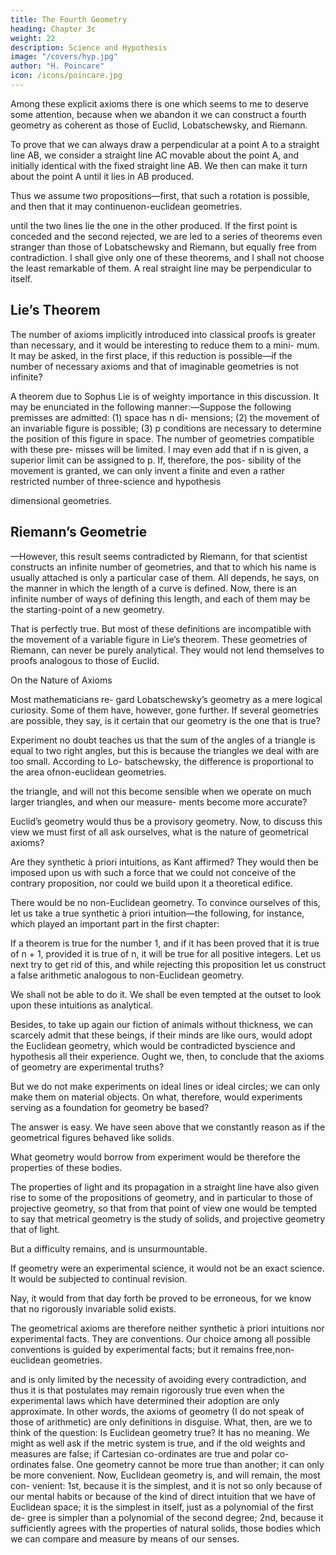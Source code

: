 ```yaml
---
title: The Fourth Geometry
heading: Chapter 3c
weight: 22
description: Science and Hypothesis
image: "/covers/hyp.jpg"
author: "H. Poincare"
icon: /icons/poincare.jpg
---
```



Among these explicit axioms there is one which seems to me to deserve some attention,
because when we abandon it we can construct a fourth geometry as coherent as those of Euclid, Lobatschewsky, and Riemann. 

To prove that we can always draw a perpendicular at a point A to a straight line AB, we consider
a straight line AC movable about the point A, and initially identical with the fixed straight line AB. We then can make it turn about the point A until it lies in AB produced. 

Thus we assume two propositions—first, that such a rotation is possible, and then that it may continuenon-euclidean geometries.

until the two lines lie the one in the other produced. If
the first point is conceded and the second rejected, we
are led to a series of theorems even stranger than those
of Lobatschewsky and Riemann, but equally free from
contradiction. I shall give only one of these theorems,
and I shall not choose the least remarkable of them. A
real straight line may be perpendicular to itself.

## Lie’s Theorem

The number of axioms implicitly introduced into classical proofs is greater than necessary,
and it would be interesting to reduce them to a mini-
mum. It may be asked, in the first place, if this reduction
is possible—if the number of necessary axioms and that
of imaginable geometries is not infinite? 

A theorem due to Sophus Lie is of weighty importance in this discussion.
It may be enunciated in the following manner:—Suppose
the following premisses are admitted: (1) space has n di-
mensions; (2) the movement of an invariable figure is
possible; (3) p conditions are necessary to determine the
position of this figure in space.
The number of geometries compatible with these pre-
misses will be limited. I may even add that if n is given, a
superior limit can be assigned to p. If, therefore, the pos-
sibility of the movement is granted, we can only invent
a finite and even a rather restricted number of three-science and hypothesis

dimensional geometries.

## Riemann’s Geometrie

—However, this result seems
contradicted by Riemann, for that scientist constructs
an infinite number of geometries, and that to which his
name is usually attached is only a particular case of them.
All depends, he says, on the manner in which the length
of a curve is defined. Now, there is an infinite number of
ways of defining this length, and each of them may be the
starting-point of a new geometry. 

That is perfectly true. But most of these definitions are incompatible with the movement of a variable figure <!-- such as we assume to be possible --> in Lie’s theorem. These geometries of Riemann, can never be purely analytical. They would not lend themselves to
proofs analogous to those of Euclid.

On the Nature of Axioms

Most mathematicians re- gard Lobatschewsky’s geometry as a mere logical curiosity. Some of them have, however, gone further. If several geometries are possible, they say, is it certain that
our geometry is the one that is true? 

Experiment no doubt teaches us that the sum of the angles of a triangle is equal to two right angles, but this is because the triangles we deal with are too small. According to Lo-
batschewsky, the difference is proportional to the area ofnon-euclidean geometries.

the triangle, and will not this become sensible when we
operate on much larger triangles, and when our measure-
ments become more accurate? 

Euclid’s geometry would thus be a provisory geometry. Now, to discuss this view
we must first of all ask ourselves, what is the nature of
geometrical axioms? 

Are they synthetic à priori intuitions, as Kant affirmed? They would then be imposed upon us with such a force that we could not conceive of the contrary proposition, nor could we build upon it a
theoretical edifice. 

There would be no non-Euclidean geometry. To convince ourselves of this, let us take a true
synthetic à priori intuition—the following, for instance,
which played an important part in the first chapter:

If a theorem is true for the number 1, and if it has been proved that it is true of n + 1, provided it is true of n, it will be true for all positive integers. Let us next try to
get rid of this, and while rejecting this proposition let us construct a false arithmetic analogous to non-Euclidean geometry. 

We shall not be able to do it. We shall be even tempted at the outset to look upon these intuitions as analytical. 

Besides, to take up again our fiction of animals without thickness, we can scarcely admit that
these beings, if their minds are like ours, would adopt the Euclidean geometry, which would be contradicted byscience and hypothesis all their experience. Ought we, then, to conclude that the axioms of geometry are experimental truths? 

But we do not make experiments on ideal lines or ideal circles; we can only make them on material objects. On what, therefore, would experiments serving as a foundation for geometry be based? 

The answer is easy. We have seen above that we constantly reason as if the geometrical
figures behaved like solids. 

What geometry would borrow from experiment would be therefore the properties of these bodies. 

The properties of light and its propagation in a straight line have also given rise to some of
the propositions of geometry, and in particular to those of projective geometry, so that from that point of view one would be tempted to say that metrical geometry is the study of solids, and projective geometry that of light. 

But a difficulty remains, and is unsurmountable.

If geometry were an experimental science, it would not be an exact science. It would be subjected to continual revision. 

Nay, it would from that day forth be proved to be erroneous, for we know that no rigorously invariable solid exists. 

The geometrical axioms are therefore neither synthetic à priori intuitions nor experimental facts. They are conventions. Our choice among all possible conventions is guided by experimental facts; but it remains free,non-euclidean geometries.

and is only limited by the necessity of avoiding every
contradiction, and thus it is that postulates may remain
rigorously true even when the experimental laws which
have determined their adoption are only approximate.
In other words, the axioms of geometry (I do not speak
of those of arithmetic) are only definitions in disguise.
What, then, are we to think of the question: Is Euclidean
geometry true? It has no meaning. We might as well ask
if the metric system is true, and if the old weights and
measures are false; if Cartesian co-ordinates are true and
polar co-ordinates false. One geometry cannot be more
true than another; it can only be more convenient. Now,
Euclidean geometry is, and will remain, the most con-
venient: 1st, because it is the simplest, and it is not so
only because of our mental habits or because of the kind
of direct intuition that we have of Euclidean space; it is
the simplest in itself, just as a polynomial of the first de-
gree is simpler than a polynomial of the second degree;
2nd, because it sufficiently agrees with the properties of
natural solids, those bodies which we can compare and
measure by means of our senses.
